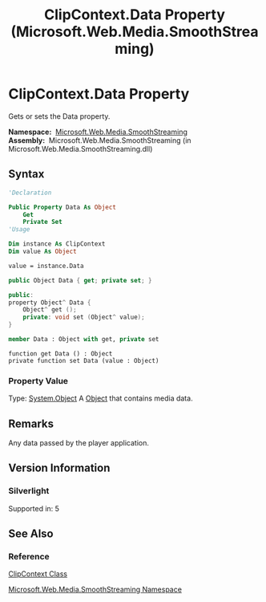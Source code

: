 ﻿---
title: ClipContext.Data Property (Microsoft.Web.Media.SmoothStreaming)
TOCTitle: Data Property
ms:assetid: P:Microsoft.Web.Media.SmoothStreaming.ClipContext.Data
ms:mtpsurl: https://msdn.microsoft.com/en-us/library/microsoft.web.media.smoothstreaming.clipcontext.data(v=VS.95)
ms:contentKeyID: 46307766
ms.date: 05/31/2012
mtps_version: v=VS.95
f1_keywords:
- Microsoft.Web.Media.SmoothStreaming.ClipContext.Data
- Microsoft.Web.Media.SmoothStreaming.ClipContext.get_Data
- Microsoft.Web.Media.SmoothStreaming.ClipContext.set_Data
dev_langs:
- csharp
- jscript
- vb
- FSharp
- cpp
api_location:
- Microsoft.Web.Media.SmoothStreaming.dll
api_name:
- Microsoft.Web.Media.SmoothStreaming.ClipContext.Data
- Microsoft.Web.Media.SmoothStreaming.ClipContext.get_Data
- Microsoft.Web.Media.SmoothStreaming.ClipContext.set_Data
api_type:
- Managed
topic_type:
- apiref
- kbSyntax
product_family_name: VS
ROBOTS: INDEX,FOLLOW
---

# ClipContext.Data Property

Gets or sets the Data property.

**Namespace:**  [Microsoft.Web.Media.SmoothStreaming](microsoft-web-media-smoothstreaming-namespace_1.md)  
**Assembly:**  Microsoft.Web.Media.SmoothStreaming (in Microsoft.Web.Media.SmoothStreaming.dll)

## Syntax

```vb
'Declaration

Public Property Data As Object
    Get
    Private Set
'Usage

Dim instance As ClipContext
Dim value As Object

value = instance.Data
```

```csharp
public Object Data { get; private set; }
```

```cpp
public:
property Object^ Data {
    Object^ get ();
    private: void set (Object^ value);
}
```

``` fsharp
member Data : Object with get, private set
```

```jscript
function get Data () : Object
private function set Data (value : Object)
```

### Property Value

Type: [System.Object](https://msdn.microsoft.com/library/e5kfa45b\(v=vs.95\))  
A [Object](https://msdn.microsoft.com/library/e5kfa45b\(v=vs.95\)) that contains media data.

## Remarks

Any data passed by the player application.

## Version Information

### Silverlight

Supported in: 5  

## See Also

### Reference

[ClipContext Class](clipcontext-class-microsoft-web-media-smoothstreaming_1.md)

[Microsoft.Web.Media.SmoothStreaming Namespace](microsoft-web-media-smoothstreaming-namespace_1.md)

